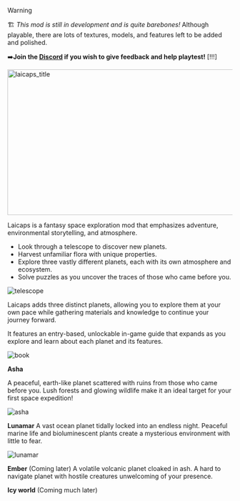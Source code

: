 > [!WARNING] 
> 🏗️ _This mod is still in development and is quite barebones!_
> Although playable, there are lots of textures, models, and features left to be added and polished. 
>
> ➡️**Join the [Discord](https://discord.com/invite/WsuFsGSegD) if you wish to give feedback and help playtest!** [!!!]

<img width="1024" height="326" alt="laicaps_title" src="https://github.com/user-attachments/assets/101fe99b-0e33-4a4f-8540-1b198a6be238" />



Laicaps is a fantasy space exploration mod that emphasizes adventure, environmental storytelling, and atmosphere.

- Look through a telescope to discover new planets. 
- Harvest unfamiliar flora with unique properties. 
- Explore three vastly different planets, each with its own atmosphere and ecosystem.
- Solve puzzles as you uncover the traces of those who came before you.


![telescope](https://github.com/user-attachments/assets/647f40b0-6463-4669-ad68-f8b4852a34e0)



Laicaps adds three distinct planets, allowing you to explore them at your own pace while gathering materials and knowledge to continue your journey forward.

It features an entry-based, unlockable in-game guide that expands as you explore and learn about each planet and its features.


![book](https://github.com/user-attachments/assets/5b13b221-c7eb-46f5-9194-63d2ad320187)


**Asha**

A peaceful, earth-like planet scattered with ruins from those who came before you. Lush forests and glowing wildlife make it an ideal target for your first space expedition!


![asha](https://github.com/user-attachments/assets/c3b04a7f-d0cd-4217-a861-cfe474543c33)


**Lunamar** 
A vast ocean planet tidally locked into an endless night. Peaceful marine life and bioluminescent plants create a mysterious environment with little to fear.


![lunamar](https://github.com/user-attachments/assets/fb980fbd-9ea7-4066-aa28-4a5fa26bfaad)


**Ember** (Coming later)
A volatile volcanic planet cloaked in ash. A hard to navigate planet with hostile creatures unwelcoming of your presence.


**Icy world** (Coming much later)

